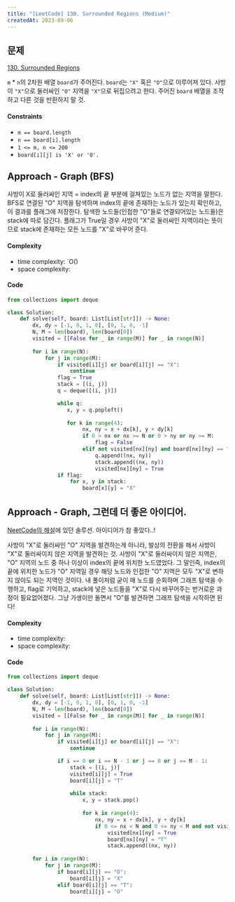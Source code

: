 ```yaml
---
title: "[LeetCode] 130. Surrounded Regions (Medium)"
createdAt: 2023-09-06
---
```


## 문제
[130. Surrounded Regions](https://leetcode.com/problems/surrounded-regions/description/?envType=study-plan-v2&envId=top-interview-150)

`m` * `n`의 2차원 배열 `board`가 주어진다. `board`는 `"X"` 혹은 `"O"`으로 이루어져 있다. 사방이 `"X"`으로 둘러싸인 `"O"` 지역을 `"X"`으로 뒤집으려고 한다.
주어진 `board` 배열을 조작하고 다른 것을 반환하지 말 것. 


#### Constraints
- `m == board.length`
- `n == board[i].length`
- `1 <= m, n <= 200` 
- `board[i][j] is 'X' or 'O'.`


## Approach - Graph (BFS)
사방이 X로 둘러싸인 지역 = index의 끝 부분에 걸쳐있는 노드가 없는 지역을 말한다. 
BFS로 연결된 "O" 지역을 탐색하며 index의 끝에 존재하는 노드가 있는지 확인하고, 이 결과를 플래그에 저장한다. 탐색한 노드들(인접한 "O"들로 연결되어있는 노드들)은 stack에 따로 담긴다.
플래그가 True일 경우 사방이 "X"로 둘러싸인 지역이라는 뜻이므로 stack에 존재하는 모든 노드를 "X"로 바꾸어 준다.

#### Complexity
- time complexity: `O()
- space complexity: 

#### Code
``` python
from collections import deque

class Solution:
    def solve(self, board: List[List[str]]) -> None:
        dx, dy = [-1, 0, 1, 0], [0, 1, 0, -1]
        N, M = len(board), len(board[0])
        visited = [[False for _ in range(M)] for _ in range(N)]
        
        for i in range(N):
            for j in range(M):
                if visited[i][j] or board[i][j] == "X":
                    continue
                flag = True
                stack = [(i, j)]
                q = deque([(i, j)])

                while q:
                   x, y = q.popleft()
                   
                   for k in range(4):
                        nx, ny = x + dx[k], y + dy[k]
                        if 0 > nx or nx >= N or 0 > ny or ny >= M:
                            flag = False
                        elif not visited[nx][ny] and board[nx][ny] == "O":
                            q.append((nx, ny))
                            stack.append((nx, ny))
                            visited[nx][ny] = True
                if flag:
                    for x, y in stack:
                        board[x][y] = "X"
```

## Approach - Graph, 그런데 더 좋은 아이디어.
[NeetCode의 해설](https://www.youtube.com/watch?v=9z2BunfoZ5Y)에 있던 솔루션. 아이디어가 참 좋았다..! 

사방이 "X"로 둘러싸인 "O" 지역을 발견하는게 아니라, 발상의 전환을 해서 사방이 "X"로 둘러싸이지 않은 지역을 발견하는 것. 사방이 "X"로 둘러싸이지 않은 지역은, "O" 지역의 노드 중 하나 이상이 index의 끝에 위치한 노드였었다.
그 말인즉, index의 끝에 위치한 노드가 "O" 지역일 경우 해당 노드와 인접한 "O" 지역은 모두 "X"로 변하지 않아도 되는 지역인 것이다.
내 풀이처럼 굳이 매 노드를 순회하며 그래프 탐색을 수행하고, flag로 기억하고, stack에 넣은 노드들을 "X"로 다시 바꾸어주는 번거로운 과정이 필요없어졌다. 
그냥 가생이만 돌면서 "O"를 발견하면 그래프 탐색을 시작하면 된다! 

#### Complexity
- time complexity: 
- space complexity: 

#### Code
``` python
from collections import deque

class Solution:
    def solve(self, board: List[List[str]]) -> None:
        dx, dy = [-1, 0, 1, 0], [0, 1, 0, -1]
        N, M = len(board), len(board[0])
        visited = [[False for _ in range(M)] for _ in range(N)]
        
        for i in range(N):
            for j in range(M):
                if visited[i][j] or board[i][j] == "X":
                    continue

                if i == 0 or i == N - 1 or j == 0 or j == M - 1:
                    stack = [(i, j)]
                    visited[i][j] = True
                    board[i][j] = "T"
                    
                    while stack:
                        x, y = stack.pop()
                        
                        for k in range(4):
                            nx, ny = x + dx[k], y + dy[k]
                            if 0 <= nx < N and 0 <= ny < M and not visited[nx][ny] and board[nx][ny] == "O":
                                visited[nx][ny] = True
                                board[nx][ny] = "T"
                                stack.append((nx, ny))
        
        for i in range(N):
            for j in range(M):
                if board[i][j] == "O":
                    board[i][j] = "X"
                elif board[i][j] == "T":
                    board[i][j] = "O"

```